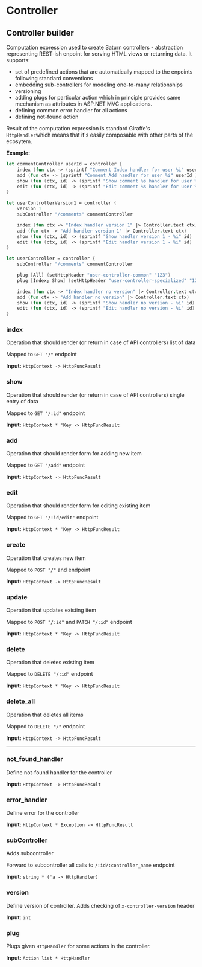 # Controller

## Controller builder

Computation expression used to create Saturn controllers - abstraction representing REST-ish enpoint for serving HTML views or returning data. It supports:
* set of predefined actions that are automatically mapped to the enpoints following standard conventions
* embedding sub-controllers for modeling one-to-many relationships 
* versioning 
* adding plugs for particular action which in principle provides same mechanism as attributes in ASP.NET MVC applications. 
* defining common error handler for all actions
* defining not-found action

Result of the computation expression is standard Giraffe's `HttpHandler`which means that it's easily composable with other parts of the ecosytem.

**Example:**
```fsharp
let commentController userId = controller {
    index (fun ctx -> (sprintf "Comment Index handler for user %i" userId ) |> Controller.text ctx)
    add (fun ctx -> (sprintf "Comment Add handler for user %i" userId ) |> Controller.text ctx)
    show (fun (ctx, id) -> (sprintf "Show comment %s handler for user %i" id userId ) |> Controller.text ctx)
    edit (fun (ctx, id) -> (sprintf "Edit comment %s handler for user %i" id userId )  |> Controller.text ctx)
}

let userControllerVersion1 = controller {
    version 1
    subController "/comments" commentController

    index (fun ctx -> "Index handler version 1" |> Controller.text ctx)
    add (fun ctx -> "Add handler version 1" |> Controller.text ctx)
    show (fun (ctx, id) -> (sprintf "Show handler version 1 - %i" id) |> Controller.text ctx)
    edit (fun (ctx, id) -> (sprintf "Edit handler version 1 - %i" id) |> Controller.text ctx)
}

let userController = controller {
    subController "/comments" commentController

    plug [All] (setHttpHeader "user-controller-common" "123")
    plug [Index; Show] (setHttpHeader "user-controller-specialized" "123")

    index (fun ctx -> "Index handler no version" |> Controller.text ctx)
    add (fun ctx -> "Add handler no version" |> Controller.text ctx)
    show (fun (ctx, id) -> (sprintf "Show handler no version - %i" id) |> Controller.text ctx)
    edit (fun (ctx, id) -> (sprintf "Edit handler no version - %i" id) |> Controller.text ctx)
}
```

### index

Operation that should render (or return in case of API controllers) list of data

Mapped to `GET "/"` endpoint

**Input:** `HttpContext -> HttpFuncResult`

### show

Operation that should render (or return in case of API controllers) single entry of data

Mapped to `GET "/:id"` endpoint

**Input:** `HttpContext * 'Key -> HttpFuncResult`

### add

Operation that should render form for adding new item

Mapped to `GET "/add"` endpoint

**Input:** `HttpContext -> HttpFuncResult`

### edit

Operation that should render form for editing existing item

Mapped to `GET "/:id/edit"` endpoint

**Input:** `HttpContext * 'Key -> HttpFuncResult`

### create

Operation that creates new item

Mapped to `POST "/"` and endpoint

**Input:** `HttpContext -> HttpFuncResult`

### update

Operation that updates existing item

Mapped to `POST "/:id"` and `PATCH "/:id"` endpoint

**Input:** `HttpContext * 'Key -> HttpFuncResult`

### delete

Operation that deletes existing item

Mapped to `DELETE "/:id"` endpoint

**Input:** `HttpContext * 'Key -> HttpFuncResult`

### delete_all

Operation that deletes all items

Mapped to `DELETE "/"` endpoint

**Input:** `HttpContext -> HttpFuncResult`

---

### not_found_handler

Define not-found handler for the controller

**Input:** `HttpContext -> HttpFuncResult`

### error_handler

Define error for the controller

**Input:** `HttpContext * Exception -> HttpFuncResult`

### subController

Adds subcontroller

Forward to subcontroller all calls to `/:id/:controller_name` endpoint

**Input:** `string * ('a -> HttpHandler)`

### version

Define version of controller. Adds checking of `x-controller-version` header

**Input:** `int`

### plug

Plugs given `HttpHandler` for some actions in the controller.

**Input:** `Action list * HttpHandler`
